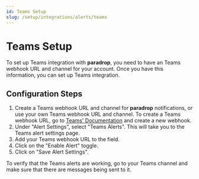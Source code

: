 ```yaml
---
id: Teams Setup
slug: /setup/integrations/alerts/teams
---
```


# Teams Setup

To set up Teams integration with **paradrop**, you need to have an Teams webhook URL and channel for your account. Once you have this information, you can set up Teams integration.

## Configuration Steps

1. Create a Teams webhook URL and channel for **paradrop** notifications, or use your own Teams webhook URL and channel. To create a Teams webhook URL, go to [Teams' Documentation](https://docs.microsoft.com/en-us/microsoftteams/platform/webhooks-and-connectors/how-to/add-incoming-webhook) and create a new webhook.
2. Under "Alert Settings", select "Teams Alerts". This will take you to the Teams alert settings page.
3. Add your Teams webhook URL to the field.
4. Click on the "Enable Alert" toggle.
5. Click on "Save Alert Settings".

To verify that the Teams alerts are working, go to your Teams channel and make sure that there are messages being sent to it.

